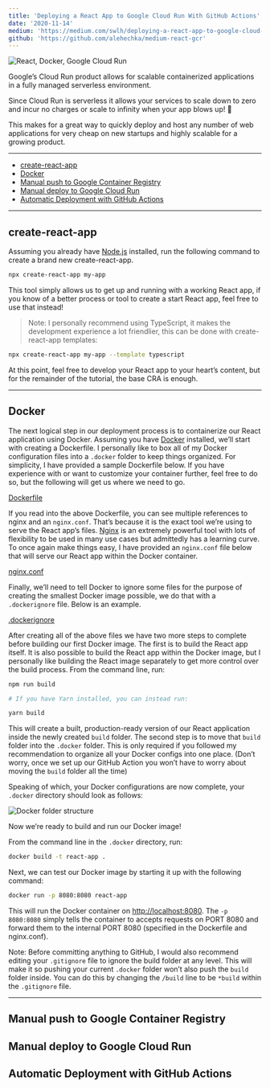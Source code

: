 ```yaml
---
title: 'Deploying a React App to Google Cloud Run With GitHub Actions'
date: '2020-11-14'
medium: 'https://medium.com/swlh/deploying-a-react-app-to-google-cloud-run-with-github-actions-ae24ac6cb85a'
github: 'https://github.com/alehechka/medium-react-gcr'
---
```


![React, Docker, Google Cloud Run](/images/deploy-cra-gcr-gha/react_docker_gcr-no_background.png)

Google’s Cloud Run product allows for scalable containerized applications in a fully managed serverless environment.

Since Cloud Run is serverless it allows your services to scale down to zero and incur no charges or scale to infinity when your app blows up! 🤯

This makes for a great way to quickly deploy and host any number of web applications for very cheap on new startups and highly scalable for a growing product.

---

- [create-react-app](#create-react-app)
- [Docker](#docker)
- [Manual push to Google Container Registry](#manual-push-to-google-container-registry)
- [Manual deploy to Google Cloud Run](#manual-deploy-to-google-cloud-run)
- [Automatic Deployment with GitHub Actions](#automatic-deployment-with-github-actions)

---

## create-react-app

Assuming you already have [Node.js](http://nodejs.org/) installed, run the following command to create a brand new create-react-app.

```bash
npx create-react-app my-app
```

This tool simply allows us to get up and running with a working React app, if you know of a better process or tool to create a start React app, feel free to use that instead!

> Note: I personally recommend using TypeScript, it makes the development experience a lot friendlier, this can be done with create-react-app templates:

```bash
npx create-react-app my-app --template typescript
```

At this point, feel free to develop your React app to your heart’s content, but for the remainder of the tutorial, the base CRA is enough.

---

## Docker

The next logical step in our deployment process is to containerize our React application using Docker. Assuming you have [Docker](https://www.docker.com/get-started) installed, we’ll start with creating a Dockerfile. I personally like to box all of my Docker configuration files into a `.docker` folder to keep things organized. For simplicity, I have provided a sample Dockerfile below. If you have experience with or want to customize your container further, feel free to do so, but the following will get us where we need to go.

<script src="https://gist.github.com/alehechka/d62489e0a874ada510979dfc9a6d2df1.js"></script>

[Dockerfile](https://gist.github.com/alehechka/d62489e0a874ada510979dfc9a6d2df1)

If you read into the above Dockerfile, you can see multiple references to nginx and an `nginx.conf`. That’s because it is the exact tool we’re using to serve the React app’s files. [Nginx](https://www.nginx.com/) is an extremely powerful tool with lots of flexibility to be used in many use cases but admittedly has a learning curve. To once again make things easy, I have provided an `nginx.conf` file below that will serve our React app within the Docker container.

<script src="https://gist.github.com/alehechka/33b85f46eacefae88979a110d10200d0.js"></script>

[nginx.conf](https://gist.github.com/alehechka/33b85f46eacefae88979a110d10200d0)

Finally, we’ll need to tell Docker to ignore some files for the purpose of creating the smallest Docker image possible, we do that with a `.dockerignore` file. Below is an example.

<script src="https://gist.github.com/alehechka/104d5f805625255060beaf8dc9247800.js"></script>

[.dockerignore](https://gist.github.com/alehechka/104d5f805625255060beaf8dc9247800)

After creating all of the above files we have two more steps to complete before building our first Docker image. The first is to build the React app itself. It is also possible to build the React app within the Docker image, but I personally like building the React image separately to get more control over the build process. From the command line, run:

```bash
npm run build

# If you have Yarn installed, you can instead run:

yarn build
```

This will create a built, production-ready version of our React application inside the newly created `build` folder. The second step is to move that `build` folder into the `.docker` folder. This is only required if you followed my recommendation to organize all your Docker configs into one place. (Don’t worry, once we set up our GitHub Action you won’t have to worry about moving the `build` folder all the time)

Speaking of which, your Docker configurations are now complete, your `.docker` directory should look as follows:

![Docker folder structure](/images/deploy-cra-gcr-gha/docker_folder.png)

Now we’re ready to build and run our Docker image!

From the command line in the `.docker` directory, run:

```bash
docker build -t react-app .
```

Next, we can test our Docker image by starting it up with the following command:

```bash
docker run -p 8080:8080 react-app
```

This will run the Docker container on [http://localhost:8080](http://localhost:8080). The `-p 8080:8080` simply tells the container to accepts requests on PORT 8080 and forward them to the internal PORT 8080 (specified in the Dockerfile and nginx.conf).

Note: Before committing anything to GitHub, I would also recommend editing your `.gitignore` file to ignore the build folder at any level. This will make it so pushing your current `.docker` folder won’t also push the `build` folder inside. You can do this by changing the `/build` line to be `*build` within the `.gitignore` file.

---

## Manual push to Google Container Registry

## Manual deploy to Google Cloud Run

## Automatic Deployment with GitHub Actions
